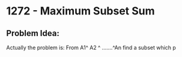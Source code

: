 # 1272 - Maximum Subset Sum
##  Problem Idea:
Actually the problem is: From A1^ A2 ^ .......^An find a subset which p
<!--stackedit_data:
eyJoaXN0b3J5IjpbLTEzNzE4ODk4OV19
-->